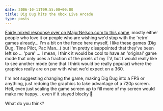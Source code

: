 ```yaml
---
date: 2006-10-11T09:55:00+00:00
title: Dig Dug hits the Xbox Live Arcade
type: posts
---
```

[Fairly mixed response over on MajorNelson.com to this game](http://www.majornelson.com/archive/2006/10/10/Soon_3A00_-Dig-Dug.aspx), mostly either people who love it or people who are wishing we'd stop with the 'retro' games already... I'm a bit on the fence here myself, I like these games (Dig Dug, Time Pilot, Pac Man...) [<img alt="" hspace="0" src="http://static.flickr.com/93/221454813_a5af3ae0b1_m.jpg" align="right" border="0" />](http://www.flickr.com/photos/55732290@N00/221454813/ "")but I'm pretty disappointed that they've been left so ... 'pure' ... I mean, I think it would be cool to have an 'original' game mode that only uses a fraction of the pixels of my TV, but I would really like to see another mode (one that I think would be really popular) where the graphics really are on par with what we'd expect on a 360.

I'm not suggesting changing the game, making Dig Dug into a FPS or anything, just redoing the graphics to take advantage of a 720p screen. Hell, even just scaling the game screen up to fill more of my screen would make me happy... even if it stayed blocky 🙂

What do you think?
